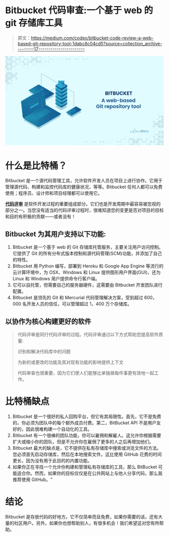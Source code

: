 # Bitbucket 代码审查:一个基于 web 的 git 存储库工具

> 原文：<https://medium.com/codex/bitbucket-code-review-a-web-based-git-repository-tool-1dabc8c04cd5?source=collection_archive---------17----------------------->

![](img/358ed1252e946bfb528a6b11974e789e.png)

# 什么是比特桶？

Bitbucket 是一个源代码管理工具，允许软件开发人员在项目上进行协作。它用于管理源代码、构建和监控代码库的健康状况，等等。Bitbucket 任何人都可以免费使用；程序员、设计师和项目经理都可以使用它。

[**代码评审**](https://www.infraveo.com/blog/bitbucket-code-review/) 是软件开发过程的重要组成部分。它们也是开发周期中最容易被忽视的部分之一。当您没有适当的代码评审过程时，很难知道您的变更是否对项目的目标和目的有积极的贡献——或者没有！

## Bitbucket 为其用户支持以下功能:

1.  Bitbucket 是一个基于 web 的 Git 存储库托管服务，主要关注用户访问控制。它提供了 Git 的所有分布式版本控制和源代码管理(SCM)功能，并添加了自己的特性。
2.  Bitbucket 用 Python 编写，部署到 Heroku 和 Google App Engine 等流行的云计算环境中，为 OSX、Windows 和 Linux 提供图形用户界面(GUI)，还为 Linux 和 Windows 用户提供命令行客户端。
3.  它可以自托管，但需要自己的服务器硬件，这需要由 Bitbucket 开发团队进行配置。
4.  Bitbucket 是领先的 Git 和 Mercurial 代码管理解决方案，受到超过 600，000 名开发人员的信任，可以管理超过 1，400 万个存储库。

## 以协作为核心构建更好的软件

> 代码评审是同行代码评审的过程。代码评审通过以下方式帮助您提高软件质量:
> 
> 识别和解决代码库中的问题
> 
> 为新的或更改的功能及其对现有功能的影响提供上下文
> 
> 代码审查也很重要，因为它们使人们能够比单独做每件事更有效地一起工作。

# 比特桶缺点

1.  Bitbucket 是一个很好的私人回购平台，但它有其局限性。首先，它不是免费的，你必须为团队中的每个额外成员付费。第二，BitBucket API 不是用户友好的，因此很难构建一个自动化的工具。
2.  Bitbucket 有一个很棒的团队功能，你可以雇佣和解雇人。这允许你根据需要扩大或缩小你的团队，但是不允许你在雇佣了更多的人之后再增加他们。
3.  Bitbucket 最大的缺点是，它不提供在私有存储库中搜索或浏览文件的方法。您必须首先启动存储库，然后在本地搜索文件。这比使用 GitHub 花费的时间更长，因为没有用于此目的的内置功能。
4.  如果你正在寻找一个允许你构建和管理私有存储库的工具，那么 BitBucket 可能适合你。然而，如果你的目标仅仅是在公共网站上与他人分享代码，那么我推荐使用 GitHub。"

# 结论

Bitbucket 是存放代码的好地方。它不仅简单而且免费，如果你需要的话，还有大量的社区用户。另外，如果你也想帮助别人，有很多机会！我们希望这对您有所帮助。